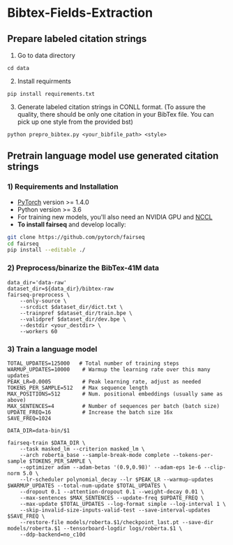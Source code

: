 # Bibtex-Fields-Extraction
## Prepare labeled citation strings 
1. Go to data directory
```
cd data
```
2. Install requirments
```
pip install requirements.txt
```
3. Generate labeled citation strings in CONLL format. (To assure the quality, there should be only one citation in your BibTex file. You can pick up one style from the provided bst)
```
python prepro_bibtex.py <your_bibfile_path> <style>
```
## Pretrain language model use generated citation strings
### 1) Requirements and Installation
* [PyTorch](http://pytorch.org/) version >= 1.4.0
* Python version >= 3.6
* For training new models, you'll also need an NVIDIA GPU and [NCCL](https://github.com/NVIDIA/nccl)
* **To install fairseq** and develop locally:
```bash
git clone https://github.com/pytorch/fairseq
cd fairseq
pip install --editable ./
```
### 2) Preprocess/binarize the BibTex-41M data
```
data_dir='data-raw'
dataset_dir=${data_dir}/bibtex-raw
fairseq-preprocess \
    --only-source \
    --srcdict $dataset_dir/dict.txt \
    --trainpref $dataset_dir/train.bpe \
    --validpref $dataset_dir/dev.bpe \
    --destdir <your_destdir> \
    --workers 60
```
### 3) Train a language model
```
TOTAL_UPDATES=125000   # Total number of training steps
WARMUP_UPDATES=10000    # Warmup the learning rate over this many updates
PEAK_LR=0.0005          # Peak learning rate, adjust as needed
TOKENS_PER_SAMPLE=512   # Max sequence length
MAX_POSITIONS=512       # Num. positional embeddings (usually same as above)
MAX_SENTENCES=4         # Number of sequences per batch (batch size)
UPDATE_FREQ=16          # Increase the batch size 16x
SAVE_FREQ=1024

DATA_DIR=data-bin/$1

fairseq-train $DATA_DIR \
    --task masked_lm --criterion masked_lm \
    --arch roberta_base --sample-break-mode complete --tokens-per-sample $TOKENS_PER_SAMPLE \
    --optimizer adam --adam-betas '(0.9,0.98)' --adam-eps 1e-6 --clip-norm 5.0 \
    --lr-scheduler polynomial_decay --lr $PEAK_LR --warmup-updates $WARMUP_UPDATES --total-num-update $TOTAL_UPDATES \
    --dropout 0.1 --attention-dropout 0.1 --weight-decay 0.01 \
    --max-sentences $MAX_SENTENCES --update-freq $UPDATE_FREQ \
    --max-update $TOTAL_UPDATES --log-format simple --log-interval 1 \
    --skip-invalid-size-inputs-valid-test --save-interval-updates $SAVE_FREQ \
    --restore-file models/roberta.$1/checkpoint_last.pt --save-dir models/roberta.$1 --tensorboard-logdir logs/roberta.$1 \
    --ddp-backend=no_c10d
```

